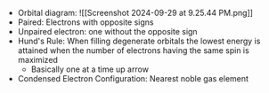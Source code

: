 - Orbital diagram: 
![[Screenshot 2024-09-29 at 9.25.44 PM.png]]
- Paired: Electrons with opposite signs
- Unpaired electron: one without the opposite sign
- Hund's Rule: When filling degenerate orbitals the lowest energy is attained when the number of electrons having the same spin is maximized
	- Basically one at a time up arrow
- Condensed Electron Configuration: Nearest noble gas element 
